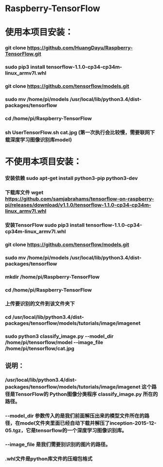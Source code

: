# Raspberry-TensorFlow
# 使用本项目安装：
### git clone https://github.com/HuangDayu/Raspberry-TensorFlow.git
### sudo pip3 install tensorflow-1.1.0-cp34-cp34m-linux_armv7l.whl
### git clone https://github.com/tensorflow/models.git
### sudo mv /home/pi/models /usr/local/lib/python3.4/dist-packages/tensorflow
### cd /home/pi/Raspberry-TensorFlow
### sh UserTensorFlow.sh cat.jpg (第一次执行会比较慢，需要联网下载深度学习图像识别库model)
# 不使用本项目安装：
### 安装依赖 sudo apt-get install python3-pip python3-dev
### 下载库文件 wget https://github.com/samjabrahams/tensorflow-on-raspberry-pi/releases/download/v1.1.0/tensorflow-1.1.0-cp34-cp34m-linux_armv7l.whl
### 安装TensorFlow  sudo pip3 install tensorflow-1.1.0-cp34-cp34m-linux_armv7l.whl
### git clone https://github.com/tensorflow/models.git
### sudo mv /home/pi/models /usr/local/lib/python3.4/dist-packages/tensorflow
### mkdir /home/pi/Raspberry-TensorFlow
### cd /home/pi/Raspberry-TensorFlow
### 上传要识别的文件到该文件夹下
### cd /usr/local/lib/python3.4/dist-packages/tensorflow/models/tutorials/image/imagenet
### sudo python3 classify_image.py --model_dir /home/pi/tensorflow/model --image_file /home/pi/tensorflow/cat.jpg
## 说明：
### /usr/local/lib/python3.4/dist-packages/tensorflow/models/tutorials/image/imagenet 这个路径是TensorFlow的 Python图像分类程序 classify_image.py 所在的路径。
### --model_dir 参数传入的是我们前面解压出来的模型文件所在的路径，在model文件夹里面已经自动下载并解压了inception-2015-12-05.tgz，它是tensorflow的一个深度学习图像识别库。
### --image_file 是我们需要别识别的图片的路径。
### .whl文件是python库文件的压缩包格式
